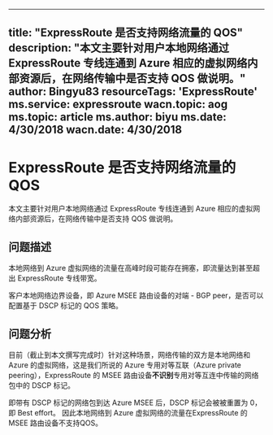 
---
title: "ExpressRoute 是否支持网络流量的 QOS"
description: "本文主要针对用户本地网络通过 ExpressRoute 专线连通到 Azure 相应的虚拟网络内部资源后，在网络传输中是否支持 QOS 做说明。"
author: Bingyu83
resourceTags: 'ExpressRoute'
ms.service: expressroute
wacn.topic: aog
ms.topic: article
ms.author: biyu
ms.date: 4/30/2018
wacn.date: 4/30/2018
---

# ExpressRoute 是否支持网络流量的 QOS

本文主要针对用户本地网络通过 ExpressRoute 专线连通到 Azure 相应的虚拟网络内部资源后，在网络传输中是否支持 QOS 做说明。

## 问题描述

本地网络到 Azure 虚拟网络的流量在高峰时段可能存在拥塞，即流量达到甚至超出 ExpressRoute 专线带宽。

客户本地网络边界设备，即 Azure MSEE 路由设备的对端 - BGP peer，是否可以配置基于 DSCP 标记的 QOS 策略。

## 问题分析

目前（截止到本文撰写完成时）针对这种场景，网络传输的双方是本地网络和 Azure 的虚拟网络，这是我们所说的 Azure 专用对等互联（Azure private peering），ExpressRoute 的 MSEE 路由设备**不识别**专用对等互连中传输的网络包中的 DSCP 标记。

即带有 DSCP 标记的网络包到达 Azure MSEE 后，DSCP 标记会被被重置为 0，即 Best effort。
因此本地网络到 Azure 虚拟网络的流量在ExpressRoute 的 MSEE 路由设备不支持QOS。
